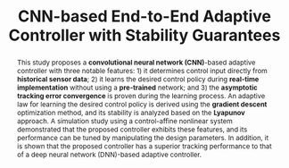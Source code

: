 ---
type: "Conference Paper"
layout: publication
group: publications
title: "CNN-based End-to-End Adaptive Controller with Stability Guarantees"
authors: "**Myeongseok Ryu**, **Kyunghwan Choi**&#42;"
domestic_or_international: "International" # or "Domestic"
pubs: 
  - name: Arxiv
    doi: 10.48550/arXiv.2403.03499
    year: "2024"
    pdf: "/static/pub/2024-CNN.pdf"
    state: "published"
pub_date: "2024-10-06" #Date of publication. Change from Biorxiv date to Journal date once accepted
image: "/static/pub/2024-CNN.png"
abstract: "
  This study proposes a **convolutional neural network (CNN)**-based adaptive controller with three notable features: 1) it determines control input directly from **historical sensor data**; 2) it learns the desired control policy during **real-time implementation** without using a **pre-trained** network; and 3) the **asymptotic tracking error convergence** is proven during the learning process. An adaptive law for learning the desired control policy is derived using the **gradient descent** optimization method, and its stability is analyzed based on the **Lyapunov** approach. A simulation study using a control-affine nonlinear system demonstrated that the proposed controller exhibits these features, and its performance can be tuned by manipulating the design parameters. In addition, it is shown that the proposed controller has a superior tracking performance to that of a deep neural network (DNN)-based adaptive controller.
"
# links:
#   - name: 
#     url: 
---
